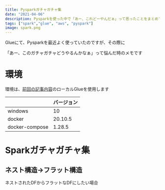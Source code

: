 ```yaml
---
title: Pysparkガチャガチャ集
date: "2021-04-06"
description: Pysparkを使った中で「あー、これどーやんだぁ」って思ったことをまとめておきました
tags: ["spark","glue", "aws", "pyspark"]
image: spark.png
---
```


Glueにて、Pysparkを最近よく使っていたのですが、その際に

「あー、このガチャガチャどうやるんかなぁ」って悩んだ時のメモです



# 環境
環境は、[前回の記事内容](../local_glue_docker/)のローカルGlueを使用します

| | バージョン |
----|----
| windows | 10 |
| docker | 20.10.5 |
| docker-compose | 1.28.5 |

# Sparkガチャガチャ集


## ネスト構造->フラット構造

ネストされたDFからフラットなDFにしたい場合
```python

```